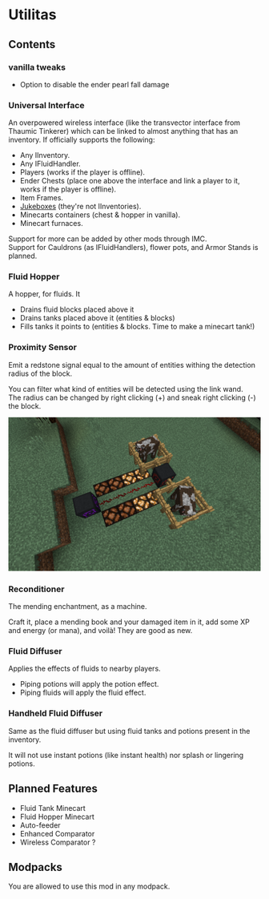 # Utilitas

## Contents

### vanilla tweaks
- Option to disable the ender pearl fall damage

### Universal Interface

An overpowered wireless interface (like the transvector interface from Thaumic Tinkerer) which can be linked to almost anything that has an inventory.
If officially supports the following:

- Any IInventory.
- Any IFluidHandler.
- Players (works if the player is offline).
- Ender Chests (place one above the interface and link a player to it, works if the player is offline).
- Item Frames.
- [Jukeboxes](https://www.youtube.com/watch?v=8QA4jiS7jzI) (they're not IInventories).
- Minecarts containers (chest & hopper in vanilla).
- Minecart furnaces.

Support for more can be added by other mods through IMC.  
Support for Cauldrons (as IFluidHandlers), flower pots, and Armor Stands is planned.

### Fluid Hopper

A hopper, for fluids. It

- Drains fluid blocks placed above it
- Drains tanks placed above it (entities & blocks)
- Fills tanks it points to (entities & blocks. Time to make a minecart tank!)

### Proximity Sensor

Emit a redstone signal equal to the amount of entities withing the detection radius of the block.

You can filter what kind of entities will be detected using the link wand.  
The radius can be changed by right clicking (+) and sneak right clicking (-) the block.

![Proximity Sensor](screenshots/proximity_sensor.png)

### Reconditioner

The mending enchantment, as a machine.

Craft it, place a mending book and your damaged item in it, add some XP and energy (or mana), and voilà! They are good as new.

### Fluid Diffuser

Applies the effects of fluids to nearby players.

- Piping potions will apply the potion effect.
- Piping fluids will apply the fluid effect.

### Handheld Fluid Diffuser

Same as the fluid diffuser but using fluid tanks and potions present in the inventory.

It will not use instant potions (like instant health) nor splash or lingering potions.

## Planned Features

- Fluid Tank Minecart
- Fluid Hopper Minecart
- Auto-feeder
- Enhanced Comparator
- Wireless Comparator ?

## Modpacks

You are allowed to use this mod in any modpack. 
